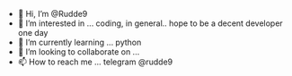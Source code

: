 - 👋 Hi, I’m @Rudde9
- 👀 I’m interested in ... coding, in general.. hope to be a decent developer one day
- 🌱 I’m currently learning ... python
- 💞️ I’m looking to collaborate on ...
- 📫 How to reach me ... telegram @rudde9

<!---
Rudde9/Rudde9 is a ✨ special ✨ repository because its `README.md` (this file) appears on your GitHub profile.
You can click the Preview link to take a look at your changes.
--->
